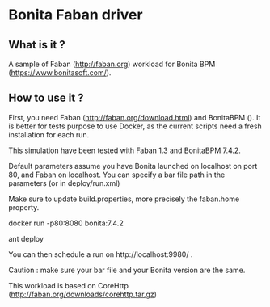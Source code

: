 # Bonita Faban driver

## What is it ?

A sample of Faban (http://faban.org) workload for Bonita BPM (https://www.bonitasoft.com/). 

## How to use it ?

First, you need Faban (http://faban.org/download.html) and BonitaBPM (). It is better for tests purpose to use Docker, as the current scripts need a fresh installation for each run. 

This simulation have been tested with Faban 1.3 and BonitaBPM 7.4.2.

Default parameters assume you have Bonita launched on localhost on port 80, and Faban on localhost. You can specify a bar file path in the parameters (or in deploy/run.xml)

Make sure to update build.properties, more precisely the faban.home property.

docker run -p80:8080 bonita:7.4.2

ant deploy

You can then schedule a run on http://localhost:9980/ .

Caution : make sure your bar file and your Bonita version are the same.

This workload is based on CoreHttp (http://faban.org/downloads/corehttp.tar.gz)